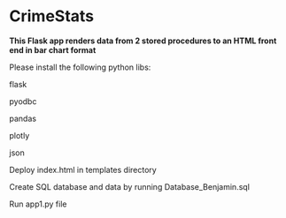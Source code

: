 # CrimeStats

**This Flask app renders data from 2 stored procedures to an HTML front end in bar chart format**

Please install the following python libs:

flask

pyodbc

pandas

plotly

json


Deploy index.html in templates directory

Create SQL database and data by running Database_Benjamin.sql

Run app1.py file
